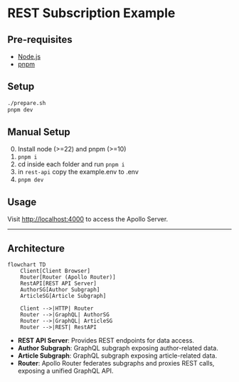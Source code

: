 # REST Subscription Example

## Pre-requisites

- [Node.js](https://nodejs.org/)
- [pnpm](https://pnpm.io/)

## Setup

```sh
./prepare.sh
pnpm dev
```

## Manual Setup

0. Install node (>=22) and pnpm (>=10)
1. `pnpm i`
2. cd inside each folder and run `pnpm i`
3. in `rest-api` copy the example.env to .env
4. `pnpm dev`

## Usage

Visit [http://localhost:4000](http://localhost:4000) to access the Apollo Server.

---

## Architecture

```mermaid
flowchart TD
    Client[Client Browser]
    Router[Router (Apollo Router)]
    RestAPI[REST API Server]
    AuthorSG[Author Subgraph]
    ArticleSG[Article Subgraph]

    Client -->|HTTP| Router
    Router -->|GraphQL| AuthorSG
    Router -->|GraphQL| ArticleSG
    Router -->|REST| RestAPI
```

- **REST API Server**: Provides REST endpoints for data access.
- **Author Subgraph**: GraphQL subgraph exposing author-related data.
- **Article Subgraph**: GraphQL subgraph exposing article-related data.
- **Router**: Apollo Router federates subgraphs and proxies REST calls, exposing a unified GraphQL API.

